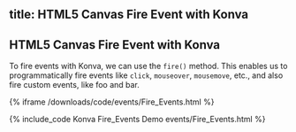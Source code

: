 title: HTML5 Canvas Fire Event with Konva
---

## HTML5 Canvas Fire Event with Konva

To fire events with Konva, we can use the `fire()` method.
This enables us to programmatically fire events like `click`, `mouseover`,
`mousemove`, etc., and also fire custom events, like foo and bar.

{% iframe /downloads/code/events/Fire_Events.html %}

{% include_code Konva Fire_Events Demo events/Fire_Events.html %}
